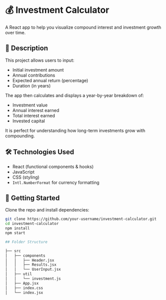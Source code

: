 # 💰 Investment Calculator

A React app to help you visualize compound interest and investment growth over time.

## 📌 Description

This project allows users to input:

- Initial investment amount
- Annual contributions
- Expected annual return (percentage)
- Duration (in years)

The app then calculates and displays a year-by-year breakdown of:

- Investment value
- Annual interest earned
- Total interest earned
- Invested capital

It is perfect for understanding how long-term investments grow with compounding.

## 🛠️ Technologies Used

- React (functional components & hooks)
- JavaScript
- CSS (styling)
- `Intl.NumberFormat` for currency formatting

## 🚀 Getting Started

Clone the repo and install dependencies:

```bash
git clone https://github.com/your-username/investment-calculator.git
cd investment-calculator
npm install
npm start

## Folder Structure

├── src
│   ├── components
│   │   ├── Header.jsx
│   │   ├── Results.jsx
│   │   └── UserInput.jsx
│   ├── util
│   │   └── investment.js
│   ├── App.jsx
│   ├── index.css
│   └── index.jsx



